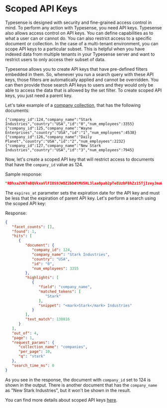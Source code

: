 # Scoped API Keys

Typesense is designed with security and fine-grained access control in mind. To perform any action with Typesense, you need API keys. Typesense also allows access control on API keys. You can define capabilities as to what a user can or cannot do. You can also restrict access to a specific document or collection. In the case of a multi-tenant environment, you can scope API keys to a particular subset. This is helpful when you have indexed data from multiple tenants in your Typesense server and want to restrict users to only access their subset of data.

Typesense allows you to create API keys that have pre-defined filters embedded in them. So, whenever you run a search query with these API keys, those filters are automatically applied and cannot be overridden. You can then provide those search API keys to users and they would only be able to access the data that is allowed by the set filter. To create scoped API keys, you just need a parent key.

Let's take example of a [company collection](../../api/collections.html#create-a-collection), that has the following documents:

```shell
{"company_id":124,"company_name":"Stark Industries","country":"USA","id":"0","num_employees":3355}
{"company_id":125,"company_name":"Wayne Enterprises","country":"USA","id":"1","num_employees":4538}
{"company_id":126,"company_name":"Daily Planet","country":"USA","id":"2","num_employees":2232}
{"company_id":127,"company_name":"New Stark Industries","country":"USA","id":"3","num_employees":7945}
```

Now, let's create a scoped API key that will restrict access to documents that have the `company_id` value as 124. 

<Tabs :tabs="['JavaScript','PHP','Python','Ruby', 'Shell']">
  <template v-slot:JavaScript>

```javascript
keyWithSearchPermissions = 'RN23GFr1s6jQ9kgSNg2O7fYcAUXU7127'
client.keys().generateScopedSearchKey(keyWithSearchPermissions, {'filter_by': 'company_id:124', 'expires_at': 1611590465})
```
  </template>

  <template v-slot:PHP>

```php
$keyWithSearchPermissions = 'RN23GFr1s6jQ9kgSNg2O7fYcAUXU7127';
$client->keys()->generateScopedSearchKey($keyWithSearchPermissions, ['filter_by' => 'company_id:124', 'expires_at' => 1611590465]);
```
  </template>
  <template v-slot:Python>

```python
key_with_search_permissions = 'RN23GFr1s6jQ9kgSNg2O7fYcAUXU7127'
client.keys().generate_scoped_search_key(key_with_search_permissions, {"filter_by": "company_id:124", "expires_at": 1611590465})
```
   </template>
   <template v-slot:Ruby>

```ruby
key_with_search_permissions = 'RN23GFr1s6jQ9kgSNg2O7fYcAUXU7127'
client.keys().generate_scoped_search_key(key_with_search_permissions, {'filter_by': 'company_id:124', 'expires_at': 1611590465})
```
  </template>
  <template v-slot:Shell>

```bash
KEY_WITH_SEARCH_PERMISSIONS="RN23GFr1s6jQ9kgSNg2O7fYcAUXU7127"
EMBEDDED_SEARCH_PARAMETERS_JSON='{"filter_by":"company_id:124","expires_at":1611590465}'

digest=$(echo -n $EMBEDDED_SEARCH_PARAMETERS_JSON | openssl dgst -sha256 -hmac $KEY_WITH_SEARCH_PERMISSIONS -binary | base64)

scoped_api_key=$(echo -n "${digest}${KEY_WITH_SEARCH_PERMISSIONS:0:4}${EMBEDDED_SEARCH_PARAMETERS_JSON}" | base64)

echo $scoped_api_key
```

  </template>
</Tabs>

Sample response:

```json
"RDhxa2VKTnBQVkxaVlFIOS9JWDZ2bDdtMU5HL3laa0pab2pTeEUzbFBhZz1STjIzeyJmaWx0ZXJfYnkiOiJjb21wYW55X2lkOjEyNCIsImV4cGlyZXNfYXQiOjE2MTE1OTA0NjV9"
```

The `expires_at` parameter sets the expiration date for the API key and must be less that the expiration of parent API key. Let's perform a search using the scoped API key:

<Tabs :tabs="['JavaScript','PHP','Python','Ruby']">
  <template v-slot:JavaScript>

```javascript
let searchParameters = {
  'q'         : 'Stark',
  'query_by'  : 'company_name',
  'sort_by'   : 'num_employees:desc'
}

client.collections('companies')
  .documents()
  .search(searchParameters)
  .then(function (searchResults) {
    console.log(searchResults)
  })
```
  </template>

  <template v-slot:PHP>

```php
$$searchParameters = [
  'q'         => 'Stark',
  'query_by'  => 'company_name',
  'sort_by'   => 'num_employees:desc'
]

$client->collections['companies']->documents->search($searchParameters)
```
  </template> 
  <template v-slot:Python>

```python
search_parameters = {
  'q'         : 'Stark',
  'query_by'  : 'company_name',
  'sort_by'   : 'num_employees:desc'
}

client.collections['companies'].documents.search(search_parameters)
```
   </template>
   <template v-slot:Ruby>

```ruby
search_parameters = {
  'q'         => 'Stark',
  'query_by'  => 'company_name',
  'sort_by'   => 'num_employees:desc'
}

client.collections['companies'].documents.search(search_parameters)
```
  </template>
</Tabs>


Response:

```json
{
   "facet_counts": [],
   "found": 1,
   "hits": [
      {
         "document": {
            "company_id": 124,
            "company_name": "Stark Industries",
            "country": "USA",
            "id": "0",
            "num_employees": 3355
         },
         "highlights": [
            {
               "field": "company_name",
               "matched_tokens": [
                  "Stark"
               ],
               "snippet": "<mark>Stark</mark> Industries"
            }
         ],
         "text_match": 130816
      }
   ],
   "out_of": 4,
   "page": 1,
   "request_params": {
      "collection_name": "companies",
      "per_page": 10,
      "q": "stark"
   },
   "search_time_ms": 0
}
```

As you see in the response, the document with `company_id` set to 124 is shown in the output. There is another document that has the `company_name` as "New Stark Industries", but it won't be shown in the result. 

You can find more details about scoped API keys [here](../../api/api-keys.html#generate-scoped-search-key).
